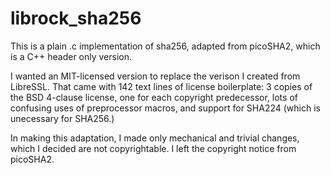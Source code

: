 # librock_sha256

This is a plain .c implementation of sha256, adapted from picoSHA2,
which is a C++ header only version.

I wanted an MIT-licensed version to replace the verison I created
from LibreSSL. That came with 142 text lines of license boilerplate:
3 copies of the BSD 4-clause license, one for each copyright predecessor,
lots of confusing uses of preprocessor macros, and support for SHA224
(which is unecessary for SHA256.)

In making this adaptation, I made only mechanical and trivial changes,
which I decided are not copyrightable. I left the copyright notice from
picoSHA2.